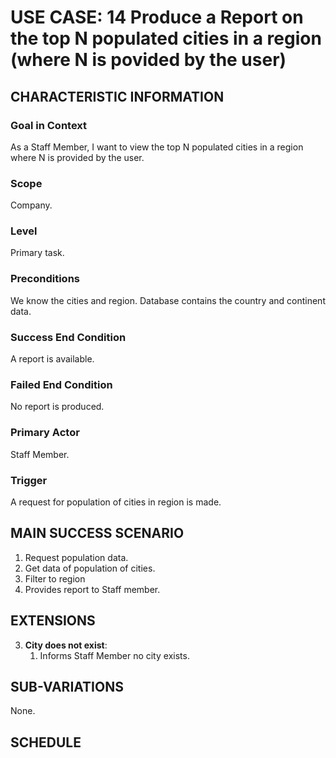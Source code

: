 # USE CASE: 14 Produce a Report on the top N populated cities in a region (where N is povided by the user)

## CHARACTERISTIC INFORMATION

### Goal in Context
As a Staff Member, I want to view the top N populated cities in a region where N is provided by the user.


### Scope

Company.

### Level

Primary task.

### Preconditions

We know the cities and region.  Database contains the country and continent data.

### Success End Condition

A report is available.

### Failed End Condition

No report is produced.

### Primary Actor

Staff Member.

### Trigger

A request for population of cities in region is made.

## MAIN SUCCESS SCENARIO

1. Request population data.
2. Get data of population of cities.
3. Filter to region
4. Provides report to Staff member.

## EXTENSIONS

3. **City does not exist**:
    1. Informs Staff Member no city exists.

## SUB-VARIATIONS

None.

## SCHEDULE